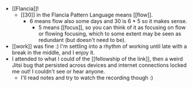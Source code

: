 - [[Flancia]]!
  - [[30]] in the Flancia Pattern Language means [[flow]].
    - 6 means flow also some days and 30 is 6 * 5 so it makes sense.
      - 5 means [[focus]], so you can think of it as focusing on flow or flowing focusing, which to some extent may be seen as redundant (but doesn't need to be).
- [[work]] was fine :) I'm settling into a rhythm of working until late with a break in the middle, and I enjoy it.
- I attended to what I could of the [[fellowship of the link]], then a weird Jitsi bug that persisted across devices and internet connections locked me out! I couldn't see or hear anyone.
  - I'll read notes and try to watch the recording though :)
